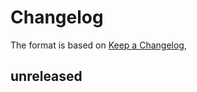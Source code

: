 # Changelog

The format is based on [Keep a Changelog](https://keepachangelog.com/en/1.0.0/),

## unreleased
